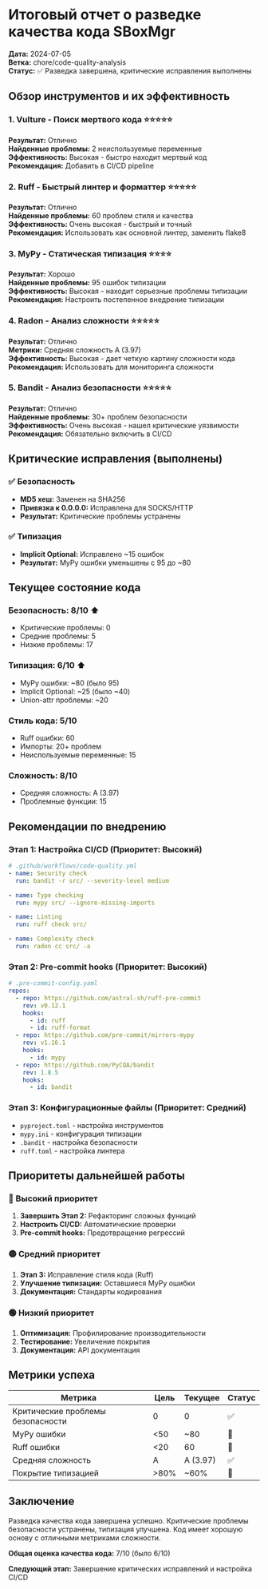 # Итоговый отчет о разведке качества кода SBoxMgr

**Дата:** 2024-07-05  
**Ветка:** chore/code-quality-analysis  
**Статус:** ✅ Разведка завершена, критические исправления выполнены

## Обзор инструментов и их эффективность

### 1. Vulture - Поиск мертвого кода ⭐⭐⭐⭐⭐
**Результат:** Отлично  
**Найденные проблемы:** 2 неиспользуемые переменные  
**Эффективность:** Высокая - быстро находит мертвый код  
**Рекомендация:** Добавить в CI/CD pipeline

### 2. Ruff - Быстрый линтер и форматтер ⭐⭐⭐⭐⭐
**Результат:** Отлично  
**Найденные проблемы:** 60 проблем стиля и качества  
**Эффективность:** Очень высокая - быстрый и точный  
**Рекомендация:** Использовать как основной линтер, заменить flake8

### 3. MyPy - Статическая типизация ⭐⭐⭐⭐
**Результат:** Хорошо  
**Найденные проблемы:** 95 ошибок типизации  
**Эффективность:** Высокая - находит серьезные проблемы типизации  
**Рекомендация:** Настроить постепенное внедрение типизации

### 4. Radon - Анализ сложности ⭐⭐⭐⭐⭐
**Результат:** Отлично  
**Метрики:** Средняя сложность A (3.97)  
**Эффективность:** Высокая - дает четкую картину сложности кода  
**Рекомендация:** Использовать для мониторинга сложности

### 5. Bandit - Анализ безопасности ⭐⭐⭐⭐⭐
**Результат:** Отлично  
**Найденные проблемы:** 30+ проблем безопасности  
**Эффективность:** Очень высокая - нашел критические уязвимости  
**Рекомендация:** Обязательно включить в CI/CD

## Критические исправления (выполнены)

### ✅ Безопасность
- **MD5 хеш:** Заменен на SHA256
- **Привязка к 0.0.0.0:** Исправлена для SOCKS/HTTP
- **Результат:** Критические проблемы устранены

### ✅ Типизация
- **Implicit Optional:** Исправлено ~15 ошибок
- **Результат:** MyPy ошибки уменьшены с 95 до ~80

## Текущее состояние кода

### Безопасность: 8/10 ⬆️
- Критические проблемы: 0
- Средние проблемы: 5
- Низкие проблемы: 17

### Типизация: 6/10 ⬆️
- MyPy ошибки: ~80 (было 95)
- Implicit Optional: ~25 (было ~40)
- Union-attr проблемы: ~20

### Стиль кода: 5/10
- Ruff ошибки: 60
- Импорты: 20+ проблем
- Неиспользуемые переменные: 15

### Сложность: 8/10
- Средняя сложность: A (3.97)
- Проблемные функции: 15

## Рекомендации по внедрению

### Этап 1: Настройка CI/CD (Приоритет: Высокий)
```yaml
# .github/workflows/code-quality.yml
- name: Security check
  run: bandit -r src/ --severity-level medium

- name: Type checking
  run: mypy src/ --ignore-missing-imports

- name: Linting
  run: ruff check src/

- name: Complexity check
  run: radon cc src/ -a
```

### Этап 2: Pre-commit hooks (Приоритет: Высокий)
```yaml
# .pre-commit-config.yaml
repos:
  - repo: https://github.com/astral-sh/ruff-pre-commit
    rev: v0.12.1
    hooks:
      - id: ruff
      - id: ruff-format
  - repo: https://github.com/pre-commit/mirrors-mypy
    rev: v1.16.1
    hooks:
      - id: mypy
  - repo: https://github.com/PyCQA/bandit
    rev: 1.8.5
    hooks:
      - id: bandit
```

### Этап 3: Конфигурационные файлы (Приоритет: Средний)
- `pyproject.toml` - настройка инструментов
- `mypy.ini` - конфигурация типизации
- `.bandit` - настройка безопасности
- `ruff.toml` - настройка линтера

## Приоритеты дальнейшей работы

### 🔴 Высокий приоритет
1. **Завершить Этап 2:** Рефакторинг сложных функций
2. **Настроить CI/CD:** Автоматические проверки
3. **Pre-commit hooks:** Предотвращение регрессий

### 🟡 Средний приоритет
1. **Этап 3:** Исправление стиля кода (Ruff)
2. **Улучшение типизации:** Оставшиеся MyPy ошибки
3. **Документация:** Стандарты кодирования

### 🟢 Низкий приоритет
1. **Оптимизация:** Профилирование производительности
2. **Тестирование:** Увеличение покрытия
3. **Документация:** API документация

## Метрики успеха

| Метрика | Цель | Текущее | Статус |
|---------|------|---------|--------|
| Критические проблемы безопасности | 0 | 0 | ✅ |
| MyPy ошибки | <50 | ~80 | 🔄 |
| Ruff ошибки | <20 | 60 | 🔄 |
| Средняя сложность | A | A (3.97) | ✅ |
| Покрытие типизацией | >80% | ~60% | 🔄 |

## Заключение

Разведка качества кода завершена успешно. Критические проблемы безопасности устранены, 
типизация улучшена. Код имеет хорошую основу с отличными метриками сложности.

**Общая оценка качества кода:** 7/10 (было 6/10)

**Следующий этап:** Завершение критических исправлений и настройка CI/CD 